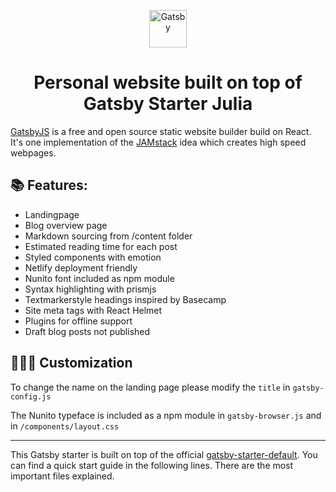 <p align="center">
  <a href="https://www.gatsbyjs.org">
    <img alt="Gatsby" src="https://www.gatsbyjs.org/monogram.svg" width="60" />
  </a>
</p>
<h1 align="center">
  Personal website built on top of Gatsby Starter Julia
</h1>

[GatsbyJS](https://www.gatsbyjs.org/) is a free and open source static website builder build on React. It's one implementation of the [JAMstack](https://jamstack.org/) idea which creates high speed webpages.

## 📚 Features:

- Landingpage
- Blog overview page
- Markdown sourcing from /content folder
- Estimated reading time for each post
- Styled components with emotion
- Netlify deployment friendly
- Nunito font included as npm module
- Syntax highlighting with prismjs
- Textmarkerstyle headings inspired by Basecamp
- Site meta tags with React Helmet
- Plugins for offline support
- Draft blog posts not published

## 👨🏻‍💻 Customization

To change the name on the landing page please modify the `title` in `gatsby-config.js`

The Nunito typeface is included as a npm module in `gatsby-browser.js` and in `/components/layout.css`

---

This Gatsby starter is built on top of the official [gatsby-starter-default](https://github.com/gatsbyjs/gatsby-starter-default). You can find a quick start guide in the following lines. There are the most important files explained.
